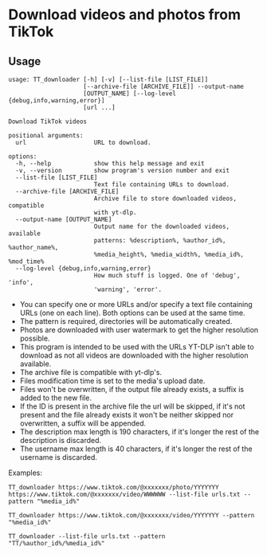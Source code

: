 # Download videos and photos from TikTok

## Usage

```console
usage: TT_downloader [-h] [-v] [--list-file [LIST_FILE]]
                     [--archive-file [ARCHIVE_FILE]] --output-name
                     [OUTPUT_NAME] [--log-level {debug,info,warning,error}]
                     [url ...]

Download TikTok videos

positional arguments:
  url                   URL to download.

options:
  -h, --help            show this help message and exit
  -v, --version         show program's version number and exit
  --list-file [LIST_FILE]
                        Text file containing URLs to download.
  --archive-file [ARCHIVE_FILE]
                        Archive file to store downloaded videos, compatible
                        with yt-dlp.
  --output-name [OUTPUT_NAME]
                        Output name for the downloaded videos, available
                        patterns: %description%, %author_id%, %author_name%,
                        %media_height%, %media_width%, %media_id%, %mod_time%
  --log-level {debug,info,warning,error}
                        How much stuff is logged. One of 'debug', 'info',
                        'warning', 'error'.
```

- You can specify one or more URLs and/or specify a text file containing URLs (one on each line). Both options can be
  used at the same time.
- The pattern is required, directories will be automatically created.
- Photos are downloaded with user watermark to get the higher resolution possible.
- This program is intended to be used with the URLs YT-DLP isn't able to download as not all videos are downloaded with
  the higher resolution available.
- The archive file is compatible with yt-dlp's.
- Files modification time is set to the media's upload date.
- Files won't be overwritten, if the output file already exists, a suffix is added to the new file.
- If the ID is present in the archive file the url will be skipped, if it's not present and the file already exists it
  won't be neither skipped nor overwritten, a suffix will be appended.
- The description max length is 190 characters, if it's longer the rest of the description is discarded.
- The username max length is 40 characters, if it's longer the rest of the username is discarded.

Examples:

```shell
TT_downloader https://www.tiktok.com/@xxxxxxx/photo/YYYYYYY https://www.tiktok.com/@xxxxxxx/video/WWWWWW --list-file urls.txt --pattern "%media_id%"
```

```shell
TT_downloader https://www.tiktok.com/@xxxxxxx/video/YYYYYYY --pattern "%media_id%"
```

```shell
TT_downloader --list-file urls.txt --pattern "TT/%author_id%/%media_id%"
```
